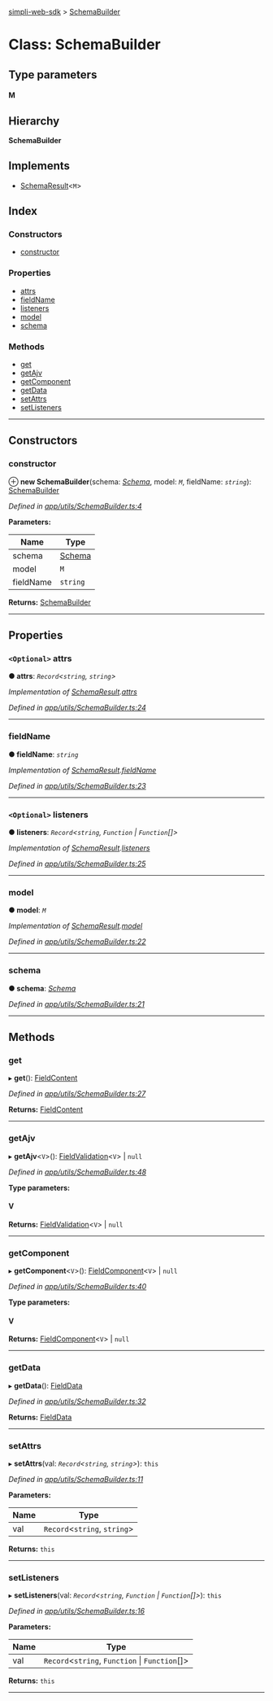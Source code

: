 [simpli-web-sdk](../README.md) > [SchemaBuilder](../classes/schemabuilder.md)

# Class: SchemaBuilder

## Type parameters
#### M 
## Hierarchy

**SchemaBuilder**

## Implements

* [SchemaResult](../interfaces/schemaresult.md)<`M`>

## Index

### Constructors

* [constructor](schemabuilder.md#constructor)

### Properties

* [attrs](schemabuilder.md#attrs)
* [fieldName](schemabuilder.md#fieldname)
* [listeners](schemabuilder.md#listeners)
* [model](schemabuilder.md#model)
* [schema](schemabuilder.md#schema)

### Methods

* [get](schemabuilder.md#get)
* [getAjv](schemabuilder.md#getajv)
* [getComponent](schemabuilder.md#getcomponent)
* [getData](schemabuilder.md#getdata)
* [setAttrs](schemabuilder.md#setattrs)
* [setListeners](schemabuilder.md#setlisteners)

---

## Constructors

<a id="constructor"></a>

###  constructor

⊕ **new SchemaBuilder**(schema: *[Schema](schema.md)*, model: *`M`*, fieldName: *`string`*): [SchemaBuilder](schemabuilder.md)

*Defined in [app/utils/SchemaBuilder.ts:4](https://github.com/simplitech/simpli-web-sdk/blob/4ed922b/src/app/utils/SchemaBuilder.ts#L4)*

**Parameters:**

| Name | Type |
| ------ | ------ |
| schema | [Schema](schema.md) |
| model | `M` |
| fieldName | `string` |

**Returns:** [SchemaBuilder](schemabuilder.md)

___

## Properties

<a id="attrs"></a>

### `<Optional>` attrs

**● attrs**: *`Record`<`string`, `string`>*

*Implementation of [SchemaResult](../interfaces/schemaresult.md).[attrs](../interfaces/schemaresult.md#attrs)*

*Defined in [app/utils/SchemaBuilder.ts:24](https://github.com/simplitech/simpli-web-sdk/blob/4ed922b/src/app/utils/SchemaBuilder.ts#L24)*

___
<a id="fieldname"></a>

###  fieldName

**● fieldName**: *`string`*

*Implementation of [SchemaResult](../interfaces/schemaresult.md).[fieldName](../interfaces/schemaresult.md#fieldname)*

*Defined in [app/utils/SchemaBuilder.ts:23](https://github.com/simplitech/simpli-web-sdk/blob/4ed922b/src/app/utils/SchemaBuilder.ts#L23)*

___
<a id="listeners"></a>

### `<Optional>` listeners

**● listeners**: *`Record`<`string`, `Function` \| `Function`[]>*

*Implementation of [SchemaResult](../interfaces/schemaresult.md).[listeners](../interfaces/schemaresult.md#listeners)*

*Defined in [app/utils/SchemaBuilder.ts:25](https://github.com/simplitech/simpli-web-sdk/blob/4ed922b/src/app/utils/SchemaBuilder.ts#L25)*

___
<a id="model"></a>

###  model

**● model**: *`M`*

*Implementation of [SchemaResult](../interfaces/schemaresult.md).[model](../interfaces/schemaresult.md#model)*

*Defined in [app/utils/SchemaBuilder.ts:22](https://github.com/simplitech/simpli-web-sdk/blob/4ed922b/src/app/utils/SchemaBuilder.ts#L22)*

___
<a id="schema"></a>

###  schema

**● schema**: *[Schema](schema.md)*

*Defined in [app/utils/SchemaBuilder.ts:21](https://github.com/simplitech/simpli-web-sdk/blob/4ed922b/src/app/utils/SchemaBuilder.ts#L21)*

___

## Methods

<a id="get"></a>

###  get

▸ **get**(): [FieldContent](../#fieldcontent)

*Defined in [app/utils/SchemaBuilder.ts:27](https://github.com/simplitech/simpli-web-sdk/blob/4ed922b/src/app/utils/SchemaBuilder.ts#L27)*

**Returns:** [FieldContent](../#fieldcontent)

___
<a id="getajv"></a>

###  getAjv

▸ **getAjv**<`V`>(): [FieldValidation](../#fieldvalidation)<`V`> \| `null`

*Defined in [app/utils/SchemaBuilder.ts:48](https://github.com/simplitech/simpli-web-sdk/blob/4ed922b/src/app/utils/SchemaBuilder.ts#L48)*

**Type parameters:**

#### V 

**Returns:** [FieldValidation](../#fieldvalidation)<`V`> \| `null`

___
<a id="getcomponent"></a>

###  getComponent

▸ **getComponent**<`V`>(): [FieldComponent](../interfaces/fieldcomponent.md)<`V`> \| `null`

*Defined in [app/utils/SchemaBuilder.ts:40](https://github.com/simplitech/simpli-web-sdk/blob/4ed922b/src/app/utils/SchemaBuilder.ts#L40)*

**Type parameters:**

#### V 

**Returns:** [FieldComponent](../interfaces/fieldcomponent.md)<`V`> \| `null`

___
<a id="getdata"></a>

###  getData

▸ **getData**(): [FieldData](../#fielddata)

*Defined in [app/utils/SchemaBuilder.ts:32](https://github.com/simplitech/simpli-web-sdk/blob/4ed922b/src/app/utils/SchemaBuilder.ts#L32)*

**Returns:** [FieldData](../#fielddata)

___
<a id="setattrs"></a>

###  setAttrs

▸ **setAttrs**(val: *`Record`<`string`, `string`>*): `this`

*Defined in [app/utils/SchemaBuilder.ts:11](https://github.com/simplitech/simpli-web-sdk/blob/4ed922b/src/app/utils/SchemaBuilder.ts#L11)*

**Parameters:**

| Name | Type |
| ------ | ------ |
| val | `Record`<`string`, `string`> |

**Returns:** `this`

___
<a id="setlisteners"></a>

###  setListeners

▸ **setListeners**(val: *`Record`<`string`, `Function` \| `Function`[]>*): `this`

*Defined in [app/utils/SchemaBuilder.ts:16](https://github.com/simplitech/simpli-web-sdk/blob/4ed922b/src/app/utils/SchemaBuilder.ts#L16)*

**Parameters:**

| Name | Type |
| ------ | ------ |
| val | `Record`<`string`, `Function` \| `Function`[]> |

**Returns:** `this`

___


